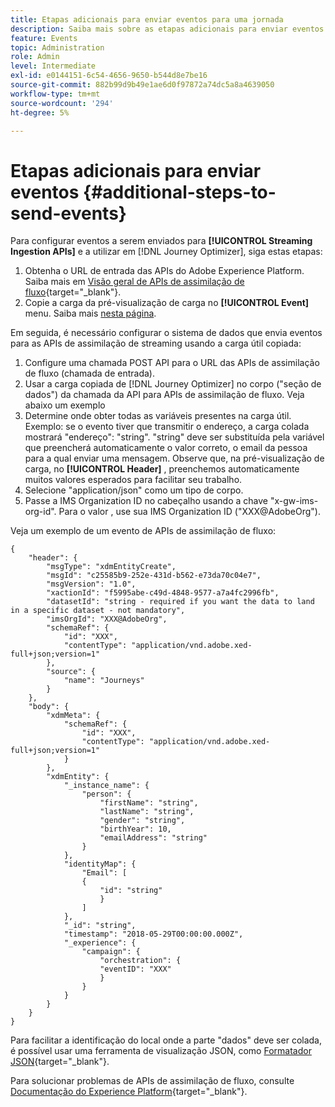 ```yaml
---
title: Etapas adicionais para enviar eventos para uma jornada
description: Saiba mais sobre as etapas adicionais para enviar eventos a uma jornada
feature: Events
topic: Administration
role: Admin
level: Intermediate
exl-id: e0144151-6c54-4656-9650-b544d8e7be16
source-git-commit: 882b99d9b49e1ae6d0f97872a74dc5a8a4639050
workflow-type: tm+mt
source-wordcount: '294'
ht-degree: 5%

---
```


# Etapas adicionais para enviar eventos {#additional-steps-to-send-events}

Para configurar eventos a serem enviados para **[!UICONTROL Streaming Ingestion APIs]** e a utilizar em [!DNL Journey Optimizer], siga estas etapas:

1. Obtenha o URL de entrada das APIs do Adobe Experience Platform. Saiba mais em [Visão geral de APIs de assimilação de fluxo](https://experienceleague.adobe.com/docs/experience-platform/ingestion/streaming/overview.html?lang=pt-BR){target=&quot;_blank&quot;}.
1. Copie a carga da pré-visualização de carga no **[!UICONTROL Event]** menu. Saiba mais [nesta página](../event/about-creating.md#define-the-payload-fields).

Em seguida, é necessário configurar o sistema de dados que envia eventos para as APIs de assimilação de streaming usando a carga útil copiada:

1. Configure uma chamada POST API para o URL das APIs de assimilação de fluxo (chamada de entrada).
1. Usar a carga copiada de [!DNL Journey Optimizer] no corpo (&quot;seção de dados&quot;) da chamada da API para APIs de assimilação de fluxo. Veja abaixo um exemplo
1. Determine onde obter todas as variáveis presentes na carga útil. Exemplo: se o evento tiver que transmitir o endereço, a carga colada mostrará &quot;endereço&quot;: &quot;string&quot;. &quot;string&quot; deve ser substituída pela variável que preencherá automaticamente o valor correto, o email da pessoa para a qual enviar uma mensagem. Observe que, na pré-visualização de carga, no **[!UICONTROL Header]** , preenchemos automaticamente muitos valores esperados para facilitar seu trabalho.
1. Selecione &quot;application/json&quot; como um tipo de corpo.
1. Passe a IMS Organization ID no cabeçalho usando a chave &quot;x-gw-ims-org-id&quot;. Para o valor , use sua IMS Organization ID (&quot;XXX@AdobeOrg&quot;).

Veja um exemplo de um evento de APIs de assimilação de fluxo:

```
{
    "header": {
        "msgType": "xdmEntityCreate",
        "msgId": "c25585b9-252e-431d-b562-e73da70c04e7",
        "msgVersion": "1.0",
        "xactionId": "f5995abe-c49d-4848-9577-a7a4fc2996fb",
        "datasetId": "string - required if you want the data to land in a specific dataset - not mandatory",
        "imsOrgId": "XXX@AdobeOrg",
        "schemaRef": {
            "id": "XXX",
            "contentType": "application/vnd.adobe.xed-full+json;version=1"
        },
        "source": {
            "name": "Journeys"
        }
    },
    "body": {
        "xdmMeta": {
            "schemaRef": {
                "id": "XXX",
                "contentType": "application/vnd.adobe.xed-full+json;version=1"
            }
        },
        "xdmEntity": {
            "_instance_name": {
                "person": {
                    "firstName": "string",
                    "lastName": "string",
                    "gender": "string",
                    "birthYear": 10,
                    "emailAddress": "string"
                }
            },
            "identityMap": {
                "Email": [
                {
                    "id": "string"
                    }
                ]
            },
            "_id": "string",
            "timestamp": "2018-05-29T00:00:00.000Z",
            "_experience": {
                "campaign": {
                    "orchestration": {
                    "eventID": "XXX"
                    }
                }
            }
        }
    }
}
```

Para facilitar a identificação do local onde a parte &quot;dados&quot; deve ser colada, é possível usar uma ferramenta de visualização JSON, como [Formatador JSON](https://jsonformatter.curiousconcept.com){target=&quot;_blank&quot;}.

Para solucionar problemas de APIs de assimilação de fluxo, consulte [Documentação do Experience Platform](https://experienceleague.adobe.com/docs/experience-platform/ingestion/streaming/troubleshooting.html){target=&quot;_blank&quot;}.
